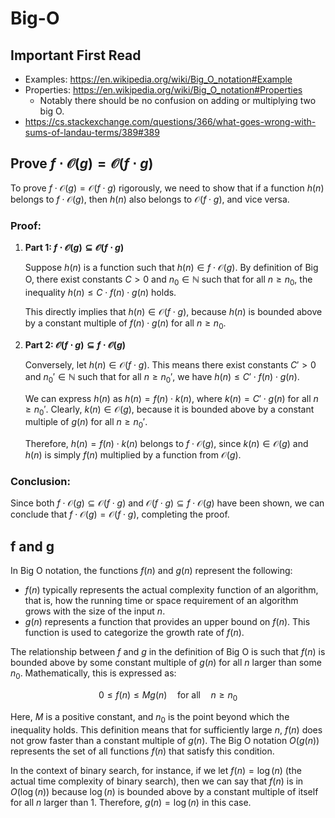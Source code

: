 # Big-O

## Important First Read

- Examples: https://en.wikipedia.org/wiki/Big_O_notation#Example
- Properties: https://en.wikipedia.org/wiki/Big_O_notation#Properties
  - Notably there should be no confusion on adding or multiplying two big O.
- https://cs.stackexchange.com/questions/366/what-goes-wrong-with-sums-of-landau-terms/389#389

## Prove $f \cdot \mathcal{O}(g) = \mathcal{O}(f \cdot g)$

To prove $f \cdot \mathcal{O}(g) = \mathcal{O}(f \cdot g)$ rigorously, we need
to show that if a function $h(n)$ belongs to $f \cdot \mathcal{O}(g)$, then
$h(n)$ also belongs to $\mathcal{O}(f \cdot g)$, and vice versa.

### Proof:

1. **Part 1: $f \cdot \mathcal{O}(g) \subseteq \mathcal{O}(f \cdot g)$**

   Suppose $h(n)$ is a function such that $h(n) \in f \cdot \mathcal{O}(g)$. By
   definition of Big O, there exist constants $C > 0$ and $n_0 \in \mathbb{N}$
   such that for all $n \geq n_0$, the inequality
   $h(n) \leq C \cdot f(n) \cdot g(n)$ holds.

   This directly implies that $h(n) \in \mathcal{O}(f \cdot g)$, because $h(n)$
   is bounded above by a constant multiple of $f(n) \cdot g(n)$ for all
   $n \geq n_0$.

2. **Part 2: $\mathcal{O}(f \cdot g) \subseteq f \cdot \mathcal{O}(g)$**

   Conversely, let $h(n) \in \mathcal{O}(f \cdot g)$. This means there exist
   constants $C' > 0$ and $n_0' \in \mathbb{N}$ such that for all $n \geq n_0'$,
   we have $h(n) \leq C' \cdot f(n) \cdot g(n)$.

   We can express $h(n)$ as $h(n) = f(n) \cdot k(n)$, where
   $k(n) = C' \cdot g(n)$ for all $n \geq n_0'$. Clearly,
   $k(n) \in \mathcal{O}(g)$, because it is bounded above by a constant multiple
   of $g(n)$ for all $n \geq n_0'$.

   Therefore, $h(n) = f(n) \cdot k(n)$ belongs to $f \cdot \mathcal{O}(g)$,
   since $k(n) \in \mathcal{O}(g)$ and $h(n)$ is simply $f(n)$ multiplied by a
   function from $\mathcal{O}(g)$.

### Conclusion:

Since both $f \cdot \mathcal{O}(g) \subseteq \mathcal{O}(f \cdot g)$ and
$\mathcal{O}(f \cdot g) \subseteq f \cdot \mathcal{O}(g)$ have been shown, we
can conclude that $f \cdot \mathcal{O}(g) = \mathcal{O}(f \cdot g)$, completing
the proof.

## f and g

In Big O notation, the functions $f(n)$ and $g(n)$ represent the following:

- $f(n)$ typically represents the actual complexity function of an algorithm,
  that is, how the running time or space requirement of an algorithm grows with
  the size of the input $n$.
- $g(n)$ represents a function that provides an upper bound on $f(n)$. This
  function is used to categorize the growth rate of $f(n)$.

The relationship between $f$ and $g$ in the definition of Big O is such that
$f(n)$ is bounded above by some constant multiple of $g(n)$ for all $n$ larger
than some $n_0$. Mathematically, this is expressed as:

$$
0 \leq f(n) \leq Mg(n) \quad \text{for all} \quad n \geq n_0
$$

Here, $M$ is a positive constant, and $n_0$ is the point beyond which the
inequality holds. This definition means that for sufficiently large $n$, $f(n)$
does not grow faster than a constant multiple of $g(n)$. The Big O notation
$O(g(n))$ represents the set of all functions $f(n)$ that satisfy this
condition.

In the context of binary search, for instance, if we let $f(n) = \log(n)$ (the
actual time complexity of binary search), then we can say that $f(n)$ is in
$O(\log(n))$ because $\log(n)$ is bounded above by a constant multiple of itself
for all $n$ larger than 1. Therefore, $g(n) = \log(n)$ in this case.
